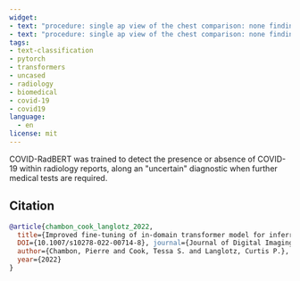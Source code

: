 ```yaml
---
widget:
- text: "procedure: single ap view of the chest comparison: none findings: no surgical hardware nor tubes. lungs, pleura: low lung volumes, bilateral airspace opacities. no pneumothorax or pleural effusion. cardiovascular and mediastinum: the cardiomediastinal silhouette seems stable. impression: 1. patchy bilateral airspace opacities, stable, but concerning for multifocal pneumonia. 2. absence of other suspicions, the rest of the lungs seems fine."
- text: "procedure: single ap view of the chest comparison: none findings: No surgical hardware nor tubes. lungs, pleura: low lung volumes, bilateral airspace opacities. no pneumothorax or pleural effusion. cardiovascular and mediastinum: the cardiomediastinal silhouette seems stable. impression: 1. patchy bilateral airspace opacities, stable. 2. some areas are suggestive that pneumonia can not be excluded. 3. recommended to follow-up shortly and check if there are additional symptoms"
tags:
- text-classification
- pytorch
- transformers
- uncased
- radiology 
- biomedical
- covid-19
- covid19
language:
  - en
license: mit
---
```

COVID-RadBERT was trained to detect the presence or absence of COVID-19 within radiology reports, along an "uncertain" diagnostic when further medical tests are required. 

## Citation

```bibtex
@article{chambon_cook_langlotz_2022, 
  title={Improved fine-tuning of in-domain transformer model for inferring COVID-19 presence in multi-institutional radiology reports}, 
  DOI={10.1007/s10278-022-00714-8}, journal={Journal of Digital Imaging}, 
  author={Chambon, Pierre and Cook, Tessa S. and Langlotz, Curtis P.}, 
  year={2022}
} 
```